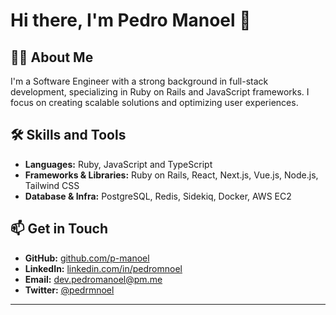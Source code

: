 # Hi there, I'm Pedro Manoel 👋

## 👨‍💻 About Me

I'm a Software Engineer with a strong background in full-stack development, specializing in Ruby on Rails and JavaScript frameworks. I focus on creating scalable solutions and optimizing user experiences.

## 🛠 Skills and Tools

- **Languages:** Ruby, JavaScript and TypeScript
- **Frameworks & Libraries:** Ruby on Rails, React, Next.js, Vue.js, Node.js, Tailwind CSS
- **Database & Infra:** PostgreSQL, Redis, Sidekiq, Docker, AWS EC2

## 📫 Get in Touch

- **GitHub:** [github.com/p-manoel](https://github.com/p-manoel)
- **LinkedIn:** [linkedin.com/in/pedromnoel](https://linkedin.com/in/pedromnoel)
- **Email:** [dev.pedromanoel@pm.me](mailto:dev.pedromanoel@pm.me)
- **Twitter:** [@pedrmnoel](https://twitter.com/pedrmnoel)
---
